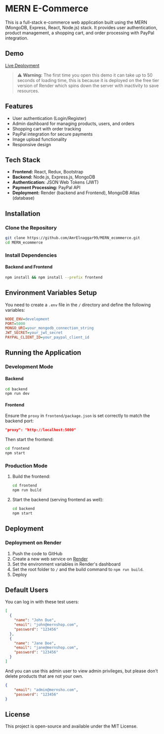 # MERN E-Commerce

This is a full-stack e-commerce web application built using the MERN (MongoDB, Express, React, Node.js) stack. It provides user authentication, product management, a shopping cart, and order processing with PayPal integration.

## Demo
[Live Deployment](https://mern-ecommerce-yuvr.onrender.com/)
> ⚠️ **Warning:** The first time you open this demo it can take up to 50 seconds of loading time, this is because it is deployed on the free tier version of Render which spins down the server with inactivity to save resources.

## Features
- User authentication (Login/Register)
- Admin dashboard for managing products, users, and orders
- Shopping cart with order tracking
- PayPal integration for secure payments
- Image upload functionality
- Responsive design

## Tech Stack
- **Frontend:** React, Redux, Bootstrap
- **Backend:** Node.js, Express.js, MongoDB
- **Authentication:** JSON Web Tokens (JWT)
- **Payment Processing:** PayPal API
- **Deployment:** Render (backend and Frontend), MongoDB Atlas (database)

## Installation

### Clone the Repository
```sh
git clone https://github.com/AmrElnaggar99/MERN_ecommerce.git
cd MERN_ecommerce
```

### Install Dependencies
#### Backend and Frontend
```sh
npm install && npm install --prefix frontend
```

## Environment Variables Setup
You need to create a `.env` file in the `/` directory and define the following variables:
```ini
NODE_ENV=development
PORT=5000
MONGO_URI=your_mongodb_connection_string
JWT_SECRET=your_jwt_secret
PAYPAL_CLIENT_ID=your_paypal_client_id
```

## Running the Application
### Development Mode
#### Backend
```sh
cd backend
npm run dev
```

#### Frontend
Ensure the `proxy` in `frontend/package.json` is set correctly to match the backend port:
```json
"proxy": "http://localhost:5000"
```
Then start the frontend:
```sh
cd frontend
npm start
```

### Production Mode
1. Build the frontend:
   ```sh
   cd frontend
   npm run build
   ```
2. Start the backend (serving frontend as well):
   ```sh
   cd backend
   npm start
   ```

## Deployment
### Deployment on Render
1. Push the code to GitHub
2. Create a new web service on [Render](https://render.com/)
3. Set the environment variables in Render's dashboard
4. Set the root folder to `/` and the build command to `npm run build`.
4. Deploy

## Default Users
You can log in with these test users:

```json
[
  {
    "name": "John Due",
    "email": "john@mernshop.com",
    "password": "123456"
  },
  {
    "name": "Jane Doe",
    "email": "jane@mernshop.com",
    "password": "123456"
  }
]
```
And you can use this admin user to view admin privileges, but please don't delete products that are not your own.
```json
{
    "email": "admin@mernsho.com",
    "password": "123456"
}

```
## License
This project is open-source and available under the MIT License.
